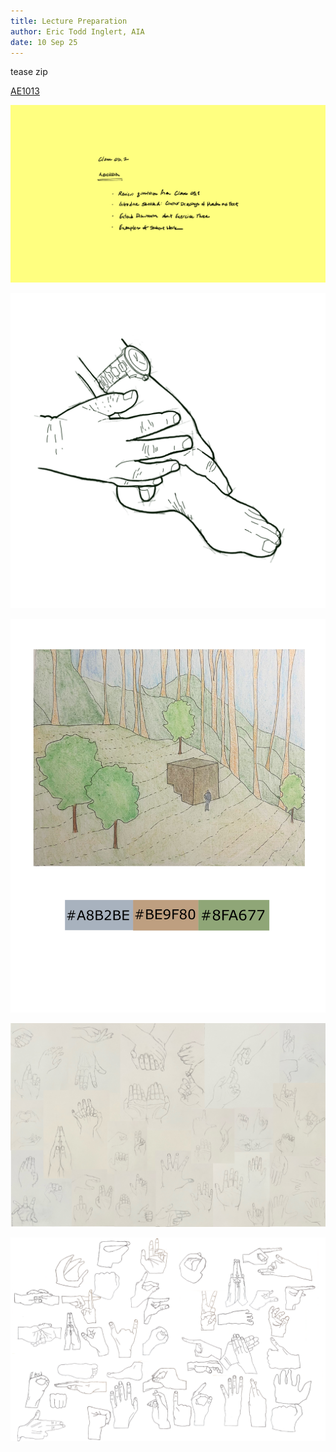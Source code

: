 ```yaml
---
title: Lecture Preparation
author: Eric Todd Inglert, AIA
date: 10 Sep 25
---
```


tease zip

[AE1013](ae1013/)

![Today's Agenda](images/03-2.png)

![Sketch A. 50 Contour Drawings of Hands and Feet](images/02044fiftyHands.png)

![](images/Assignment_04_Above_Average.png)

![](images/Assignment_04_Average.png)

![](images/Assignment_04_Below_Average.png)

